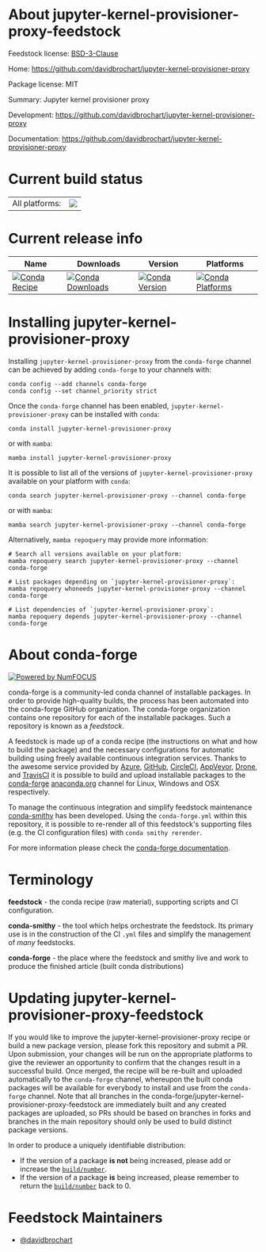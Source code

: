 About jupyter-kernel-provisioner-proxy-feedstock
================================================

Feedstock license: [BSD-3-Clause](https://github.com/conda-forge/jupyter-kernel-provisioner-proxy-feedstock/blob/main/LICENSE.txt)

Home: https://github.com/davidbrochart/jupyter-kernel-provisioner-proxy

Package license: MIT

Summary: Jupyter kernel provisioner proxy

Development: https://github.com/davidbrochart/jupyter-kernel-provisioner-proxy

Documentation: https://github.com/davidbrochart/jupyter-kernel-provisioner-proxy

Current build status
====================


<table><tr><td>All platforms:</td>
    <td>
      <a href="https://dev.azure.com/conda-forge/feedstock-builds/_build/latest?definitionId=19748&branchName=main">
        <img src="https://dev.azure.com/conda-forge/feedstock-builds/_apis/build/status/jupyter-kernel-provisioner-proxy-feedstock?branchName=main">
      </a>
    </td>
  </tr>
</table>

Current release info
====================

| Name | Downloads | Version | Platforms |
| --- | --- | --- | --- |
| [![Conda Recipe](https://img.shields.io/badge/recipe-jupyter--kernel--provisioner--proxy-green.svg)](https://anaconda.org/conda-forge/jupyter-kernel-provisioner-proxy) | [![Conda Downloads](https://img.shields.io/conda/dn/conda-forge/jupyter-kernel-provisioner-proxy.svg)](https://anaconda.org/conda-forge/jupyter-kernel-provisioner-proxy) | [![Conda Version](https://img.shields.io/conda/vn/conda-forge/jupyter-kernel-provisioner-proxy.svg)](https://anaconda.org/conda-forge/jupyter-kernel-provisioner-proxy) | [![Conda Platforms](https://img.shields.io/conda/pn/conda-forge/jupyter-kernel-provisioner-proxy.svg)](https://anaconda.org/conda-forge/jupyter-kernel-provisioner-proxy) |

Installing jupyter-kernel-provisioner-proxy
===========================================

Installing `jupyter-kernel-provisioner-proxy` from the `conda-forge` channel can be achieved by adding `conda-forge` to your channels with:

```
conda config --add channels conda-forge
conda config --set channel_priority strict
```

Once the `conda-forge` channel has been enabled, `jupyter-kernel-provisioner-proxy` can be installed with `conda`:

```
conda install jupyter-kernel-provisioner-proxy
```

or with `mamba`:

```
mamba install jupyter-kernel-provisioner-proxy
```

It is possible to list all of the versions of `jupyter-kernel-provisioner-proxy` available on your platform with `conda`:

```
conda search jupyter-kernel-provisioner-proxy --channel conda-forge
```

or with `mamba`:

```
mamba search jupyter-kernel-provisioner-proxy --channel conda-forge
```

Alternatively, `mamba repoquery` may provide more information:

```
# Search all versions available on your platform:
mamba repoquery search jupyter-kernel-provisioner-proxy --channel conda-forge

# List packages depending on `jupyter-kernel-provisioner-proxy`:
mamba repoquery whoneeds jupyter-kernel-provisioner-proxy --channel conda-forge

# List dependencies of `jupyter-kernel-provisioner-proxy`:
mamba repoquery depends jupyter-kernel-provisioner-proxy --channel conda-forge
```


About conda-forge
=================

[![Powered by
NumFOCUS](https://img.shields.io/badge/powered%20by-NumFOCUS-orange.svg?style=flat&colorA=E1523D&colorB=007D8A)](https://numfocus.org)

conda-forge is a community-led conda channel of installable packages.
In order to provide high-quality builds, the process has been automated into the
conda-forge GitHub organization. The conda-forge organization contains one repository
for each of the installable packages. Such a repository is known as a *feedstock*.

A feedstock is made up of a conda recipe (the instructions on what and how to build
the package) and the necessary configurations for automatic building using freely
available continuous integration services. Thanks to the awesome service provided by
[Azure](https://azure.microsoft.com/en-us/services/devops/), [GitHub](https://github.com/),
[CircleCI](https://circleci.com/), [AppVeyor](https://www.appveyor.com/),
[Drone](https://cloud.drone.io/welcome), and [TravisCI](https://travis-ci.com/)
it is possible to build and upload installable packages to the
[conda-forge](https://anaconda.org/conda-forge) [anaconda.org](https://anaconda.org/)
channel for Linux, Windows and OSX respectively.

To manage the continuous integration and simplify feedstock maintenance
[conda-smithy](https://github.com/conda-forge/conda-smithy) has been developed.
Using the ``conda-forge.yml`` within this repository, it is possible to re-render all of
this feedstock's supporting files (e.g. the CI configuration files) with ``conda smithy rerender``.

For more information please check the [conda-forge documentation](https://conda-forge.org/docs/).

Terminology
===========

**feedstock** - the conda recipe (raw material), supporting scripts and CI configuration.

**conda-smithy** - the tool which helps orchestrate the feedstock.
                   Its primary use is in the construction of the CI ``.yml`` files
                   and simplify the management of *many* feedstocks.

**conda-forge** - the place where the feedstock and smithy live and work to
                  produce the finished article (built conda distributions)


Updating jupyter-kernel-provisioner-proxy-feedstock
===================================================

If you would like to improve the jupyter-kernel-provisioner-proxy recipe or build a new
package version, please fork this repository and submit a PR. Upon submission,
your changes will be run on the appropriate platforms to give the reviewer an
opportunity to confirm that the changes result in a successful build. Once
merged, the recipe will be re-built and uploaded automatically to the
`conda-forge` channel, whereupon the built conda packages will be available for
everybody to install and use from the `conda-forge` channel.
Note that all branches in the conda-forge/jupyter-kernel-provisioner-proxy-feedstock are
immediately built and any created packages are uploaded, so PRs should be based
on branches in forks and branches in the main repository should only be used to
build distinct package versions.

In order to produce a uniquely identifiable distribution:
 * If the version of a package **is not** being increased, please add or increase
   the [``build/number``](https://docs.conda.io/projects/conda-build/en/latest/resources/define-metadata.html#build-number-and-string).
 * If the version of a package **is** being increased, please remember to return
   the [``build/number``](https://docs.conda.io/projects/conda-build/en/latest/resources/define-metadata.html#build-number-and-string)
   back to 0.

Feedstock Maintainers
=====================

* [@davidbrochart](https://github.com/davidbrochart/)


